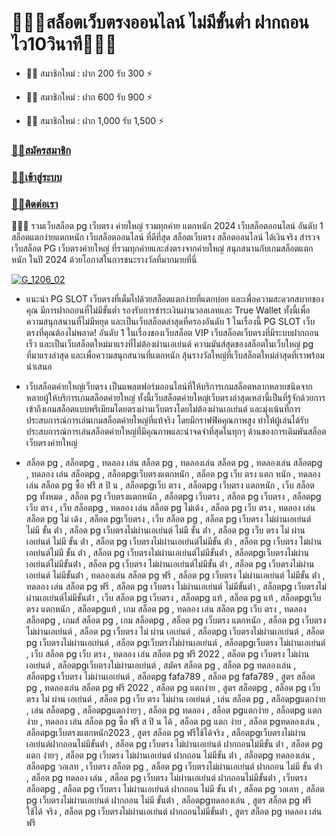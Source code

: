 <h1>🍠🍚🍥สล็อตเว็บตรงออนไลน์ ไม่มีขั้นต่ำ ฝากถอนไว10วินาที🍠🍚🍥</h1>

- 💟💟 สมาชิกใหม่ : ฝาก 200 รับ 300 ⚡

- 💟💟 สมาชิกใหม่ : ฝาก 600 รับ 900 ⚡

- 💟💟 สมาชิกใหม่ : ฝาก 1,000 รับ 1,500 ⚡

### [💎💎สมัครสมาชิก](https://heylink.me/6683/)

### [💎💎เข้าสู่ระบบ](https://heylink.me/6683/)

### [💎💎ติดต่อเรา](https://heylink.me/6683/) 

🍠🍠🍠 รวมเว็บสล็อต pg เว็บตรง ค่ายใหญ่ รวมทุกค่าย แตกหนัก 2024
เว็บสล็อตออนไลน์ อันดับ 1 สล็อตแตกง่ายแตกหนัก เว็บสล็อตออนไลน์ ที่ดีที่สุด สล็อตเว็บตรง สล็อตออนไลน์ ได้เงินจริง สำรวจเว็บสล็อต PG เว็บตรงค่ายใหญ่ ที่รวมทุกค่ายและส่งตรงจากค่ายใหญ่ สนุกสนานกับเกมสล็อตแตกหนัก ในปี 2024 ด้วยโอกาสในการชนะรางวัลที่มากมายที่นี่

[![G_1206_02](https://github.com/PGSLOT-lottery/PG-SLOT/assets/159689814/121ab593-a1fd-4994-8be5-c327df0a4309)
](https://heylink.me/6683/)


- แนะนำ PG SLOT เว็บตรงที่เต็มไปด้วยสล็อตแตกง่ายที่แตกบ่อย และเพื่อความสะดวกสบายของคุณ มีการฝากถอนที่ไม่มีขั้นต่ำ รองรับการชำระเงินผ่านวอลเลทและ True Wallet ทั้งนี้เพื่อความสนุกสนานที่ไม่มีหยุด และเป็นเว็บสล็อตล่าสุดที่ครองอันดับ 1 ในเรื่องนี้
PG SLOT เว็บตรงที่คุณต้องไม่พลาด! อันดับ 1 ในเรื่องของเว็บสล็อต VIP เว็บสล็อตเว็บตรงที่มีระบบฝากถอนเร็ว และเป็นเว็บสล็อตใหม่มาแรงที่ไม่ต้องผ่านเอเย่นต์ ความมันส์สุดของสล็อตในเว็บใหญ่ pg ที่มาแรงล่าสุด และเพื่อความสนุกสนานที่แตกหนัก ลุ้นรางวัลใหญ่ที่เว็บสล็อตใหม่ล่าสุดที่เราพร้อมนำเสนอ
 
- เว็บสล็อตค่ายใหญ่เว็บตรง เป็นแพลตฟอร์มออนไลน์ที่ให้บริการเกมสล็อตหลากหลายชนิดจากหลายผู้ให้บริการเกมสล็อตค่ายใหญ่ ทั้งนี้เว็บสล็อตค่ายใหญ่เว็บตรงล่าสุดเหล่านี้เป็นที่รู้จักด้วยการเข้าถึงเกมสล็อตแบบพรีเมียมโดยตรงผ่านเว็บตรงโดยไม่ต้องผ่านเอเย่นต์ และมุ่งเน้นที่การประสบการณ์การเล่นเกมสล็อตค่ายใหญ่ที่แท้จริง โดยมีกราฟฟิคคุณภาพสูง ทำให้ผู้เล่นได้รับประสบการณ์การเล่นสล็อตค่ายใหญ่ที่มีคุณภาพและน่าจดจำที่สุดในทุกๆ ด้านของการเดิมพันสล็อตเว็บตรงค่ายใหญ่

- สล็อต pg , สล็อตpg , ทดลอง เล่น สล็อต pg , ทดลองเล่น สล็อต pg , ทดลองเล่น สล็อตpg , ทดลอง เล่น สล็อตpg , สล็อตpgเว็บตรงแตกหนัก , สล็อต pg เว็บ ตรง แตก หนัก , ทดลอง เล่น สล็อต pg ซื้อ ฟรี ส ปิ น , สล็อตpgเว็บ ตรง , สล็อตpg เว็บตรง แตกหนัก , เว็บ สล็อต pg ทั้งหมด , สล็อต pg เว็บตรงแตกหนัก , สล็อตpg เว็บตรง , สล็อต pg เว็บตรง , สล็อตpg เว็บ ตรง , เว็บ สล็อตpg , ทดลอง เล่น สล็อต pg ไม่เด้ง , สล็อต pg เว็บ ตรง , ทดลอง เล่น สล็อต pg ไม่ เด้ง , สล็อต pgเว็บตรง , เว็บ สล็อต pg , สล็อต pg เว็บตรง ไม่ผ่านเอเย่นต์ ไม่มี ขั้น ต่ํา , สล็อต pg เว็บตรงไม่ผ่านเอเย่นต์ ไม่มี ขั้น ต่ํา , สล็อต pg เว็บ ตรง ไม่ ผ่าน เอเย่นต์ ไม่มี ขั้น ต่ํา , สล็อต pg เว็บตรงไม่ผ่านเอเย่นต์ไม่มีขั้น ต่ํา , สล็อต pg เว็บตรง ไม่ผ่านเอเย่นต์ไม่มี ขั้น ต่ํา , สล็อต pg เว็บตรงไม่ผ่านเอเย่นต์ไม่มีขั้นต่ํา , สล็อตpgเว็บตรงไม่ผ่านเอเย่นต์ไม่มีขั้นต่ํา , สล็อต pg เว็บตรง ไม่ผ่านเอเย่นต์ไม่มีขั้น ต่ํา , สล็อต pg เว็บตรงไม่ผ่านเอเย่นต์ ไม่มีขั้นต่ํา , ทดลองเล่น สล็อต pg ฟรี , สล็อต pg เว็บตรง ไม่ผ่านเอเย่นต์ ไม่มีขั้น ต่ํา , ทดลอง เล่น สล็อต pg ฟรี , สล็อต pg เว็บตรง ไม่ผ่านเอเย่นต์ ไม่มีขั้นต่ํา , สล็อตpg เว็บตรงไม่ผ่านเอเย่นต์ไม่มีขั้นต่ํา , เว็บ สล็อต pg เว็บตรง , สล็อตpg แท้ , สล็อต pg แท้ , สล็อตpgเว็บตรง แตกหนัก , สล็อตpgแท้ , เกม สล็อต pg , ทดลอง เล่น สล็อต pg เว็บ ตรง , ทดลอง สล็อตpg , เกมส์ สล็อต pg , เกม สล็อตpg , สล็อต pg เว็บตรง แตกหนัก , สล็อต pg เว็บตรง ไม่ผ่านเอเย่นต์ , สล็อต pg เว็บตรง ไม่ ผ่าน เอเย่นต์ , สล็อตpg เว็บตรงไม่ผ่านเอเย่นต์ , สล็อต pg เว็บตรงไม่ผ่านเอเย่นต์ , สล็อต pgเว็บตรงไม่ผ่านเอเย่นต์ , สล็อตpgเว็บตรง ไม่ผ่านเอเย่นต์ , เว็บ สล็อต pg เว็บ ตรง , ทดลอง เล่น สล็อต pg ฟรี 2022 , สล็อต pg เว็บตรง ไม่ผ่าน เอเย่นต์ , สล็อตpgเว็บตรงไม่ผ่านเอเย่นต์ , สมัคร สล็อต pg , สล็อต pg ทดลองเล่น , สล็อตpg เว็บตรง ไม่ผ่านเอเย่นต์ , สล็อตpg fafa789 , สล็อต pg fafa789 , สูตร สล็อต pg , ทดลองเล่น สล็อต pg ฟรี 2022 , สล็อต pg แตกง่าย , สูตร สล็อตpg , สล็อต pg เว็บ ตรง ไม่ ผ่าน เอเย่นต์ , สล็อต pg เว็บ ตรง ไม่ผ่าน เอเย่นต์ , เล่น สล็อต pg , สล็อตpgแตกง่าย , เล่น สล็อตpg , สล็อตpgแตกง่ายๆ , สล็อต pg ทดลอง , สล็อต pgแตกง่าย , สล็อตpg แตกง่าย , ทดลอง เล่น สล็อต pg ซื้อ ฟรี ส ปิ น ได้ , สล็อต pg แตก ง่าย , สล็อต pgทดลองเล่น , สล็อตpgเว็บตรงแตกหนัก2023 , สูตร สล็อต pg ฟรีใช้ได้จริง , สล็อตpgเว็บตรงไม่ผ่านเอเย่นต์ฝากถอนไม่มีขั้นต่ํา , สล็อต pg เว็บตรง ไม่ผ่านเอเย่นต์ ฝากถอนไม่มีขั้น ต่ํา , สล็อต pg แตก ง่ายๆ , สล็อต pg เว็บตรง ไม่ผ่านเอเย่นต์ ฝากถอน ไม่มีขั้น ต่ํา , สล็อตpg ทดลองเล่น , สล็อตpg วอเลท , เว็บตรง สล็อต pg , สล็อต pg เว็บตรงไม่ผ่านเอเย่นต์ ฝากถอน ไม่มี ขั้น ต่ํา , สล็อต pg ทดลอง เล่น , สล็อต pg เว็บตรง ไม่ผ่านเอเย่นต์ ฝากถอนไม่มีขั้นต่ํา , เว็บตรง สล็อตpg , สล็อต pg เว็บตรง ไม่ผ่านเอเย่นต์ ฝากถอน ไม่มี ขั้น ต่ํา , สล็อต pg วอเลท , สล็อต pg เว็บตรงไม่ผ่านเอเย่นต์ ฝากถอน ไม่มี ขั้นต่ํา , สล็อตpgทดลองเล่น , สูตร สล็อต pg ฟรี ใช้ได้ จริง , สล็อต pg เว็บตรงไม่ผ่านเอเย่นต์ ฝากถอนไม่มีขั้นต่ํา , สูตร สล็อต pg ทดลอง เล่น ฟรี

